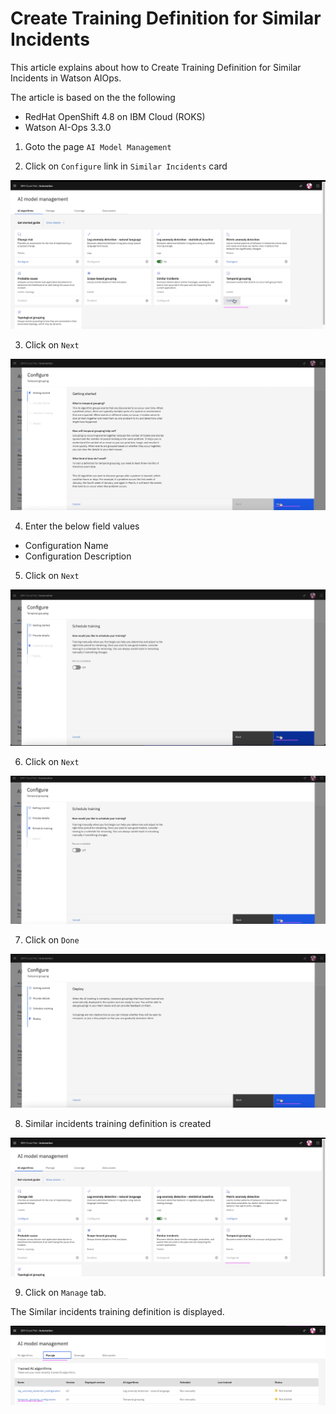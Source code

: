 # Create Training Definition for Similar Incidents

This article explains about how to Create Training Definition for Similar Incidents in Watson AIOps.

The article is based on the the following

- RedHat OpenShift 4.8 on IBM Cloud (ROKS)
- Watson AI-Ops 3.3.0


1. Goto the page `AI Model Management`

2. Click on `Configure` link in `Similar Incidents` card

![ServiceNow](./images/image-00002.png)

3. Click on `Next`

![ServiceNow](./images/image-00003.png)

4. Enter the below field values

- Configuration Name 
- Configuration Description 

5. Click on `Next` 

![ServiceNow](./images/image-00004.png)

6. Click on `Next` 

![ServiceNow](./images/image-00005.png)

7. Click on `Done` 

![ServiceNow](./images/image-00006.png)

8. Similar incidents training definition is created

![ServiceNow](./images/image-00007.png)

9. Click on `Manage` tab.

The Similar incidents  training definition is displayed.

![ServiceNow](./images/image-00008.png)